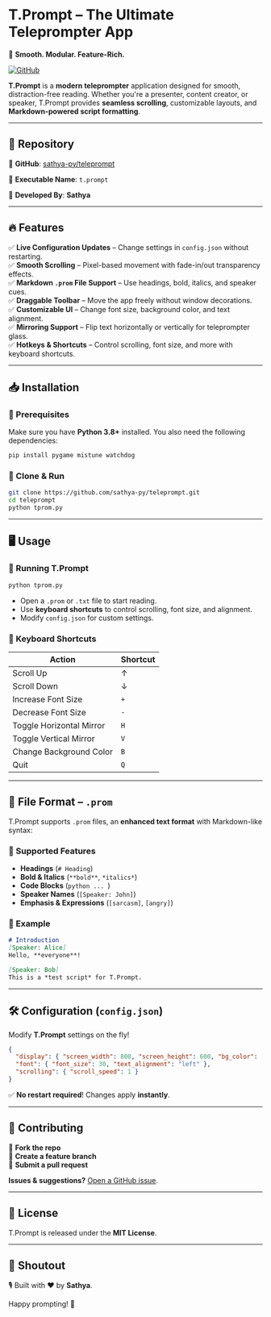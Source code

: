 # **T.Prompt – The Ultimate Teleprompter App**  
🚀 **Smooth. Modular. Feature-Rich.**  

[![GitHub](https://img.shields.io/badge/GitHub-T.Prompt-blue?logo=github)](https://github.com/sathya-py/teleprompt)  

**T.Prompt** is a **modern teleprompter** application designed for smooth, distraction-free reading. Whether you're a presenter, content creator, or speaker, T.Prompt provides **seamless scrolling**, customizable layouts, and **Markdown-powered script formatting**.  

---

## **🔗 Repository**
📌 **GitHub**: [sathya-py/teleprompt](https://github.com/sathya-py/teleprompt)  

📌 **Executable Name**: `t.prompt`  

📌 **Developed By**: **Sathya**  

---

## **🔥 Features**
✅ **Live Configuration Updates** – Change settings in `config.json` without restarting.  
✅ **Smooth Scrolling** – Pixel-based movement with fade-in/out transparency effects.  
✅ **Markdown `.prom` File Support** – Use headings, bold, italics, and speaker cues.  
✅ **Draggable Toolbar** – Move the app freely without window decorations.  
✅ **Customizable UI** – Change font size, background color, and text alignment.  
✅ **Mirroring Support** – Flip text horizontally or vertically for teleprompter glass.  
✅ **Hotkeys & Shortcuts** – Control scrolling, font size, and more with keyboard shortcuts.  

---

## **📥 Installation**
### **🔹 Prerequisites**
Make sure you have **Python 3.8+** installed. You also need the following dependencies:

```sh
pip install pygame mistune watchdog
```

### **🔹 Clone & Run**
```sh
git clone https://github.com/sathya-py/teleprompt.git
cd teleprompt
python tprom.py
```

---

## **🖥️ Usage**
### **🚀 Running T.Prompt**
```sh
python tprom.py
```
- Open a `.prom` or `.txt` file to start reading.
- Use **keyboard shortcuts** to control scrolling, font size, and alignment.
- Modify `config.json` for custom settings.

### **🎯 Keyboard Shortcuts**
| Action               | Shortcut  |
|----------------------|----------|
| Scroll Up           | ↑        |
| Scroll Down         | ↓        |
| Increase Font Size  | `+`      |
| Decrease Font Size  | `-`      |
| Toggle Horizontal Mirror | `H` |
| Toggle Vertical Mirror | `V` |
| Change Background Color | `B` |
| Quit | `Q` |

---

## **📜 File Format – `.prom`**
T.Prompt supports `.prom` files, an **enhanced text format** with Markdown-like syntax:

### **🔹 Supported Features**
- **Headings** (`# Heading`)
- **Bold & Italics** (`**bold**`, `*italics*`)
- **Code Blocks** (```python ... ```)
- **Speaker Names** (`[Speaker: John]`)
- **Emphasis & Expressions** (`[sarcasm]`, `[angry]`)

### **🔹 Example**
```md
# Introduction  
[Speaker: Alice]  
Hello, **everyone**!  

[Speaker: Bob]  
This is a *test script* for T.Prompt.  
```

---

## **🛠️ Configuration (`config.json`)**
Modify **T.Prompt** settings on the fly!

```json
{
  "display": { "screen_width": 800, "screen_height": 600, "bg_color": [0, 0, 0] },
  "font": { "font_size": 30, "text_alignment": "left" },
  "scrolling": { "scroll_speed": 1 }
}
```
✅ **No restart required**! Changes apply **instantly**.

---

## **🤝 Contributing**
🔹 **Fork the repo**  
🔹 **Create a feature branch**  
🔹 **Submit a pull request**  

**Issues & suggestions?** [Open a GitHub issue](https://github.com/sathya-py/teleprompt/issues).  

---

## **📜 License**
T.Prompt is released under the **MIT License**.  

---

## **📢 Shoutout**
🎙️ Built with ❤️ by **Sathya**.  

Happy prompting! 🚀
